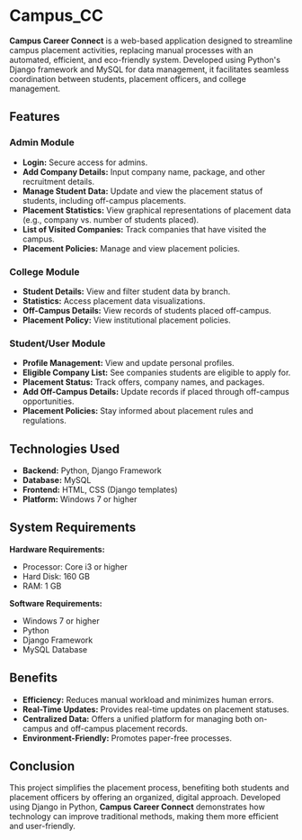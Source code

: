 # Campus_CC

**Campus Career Connect** is a web-based application designed to streamline campus placement activities, replacing manual processes with an automated, efficient, and eco-friendly system. Developed using Python's Django framework and MySQL for data management, it facilitates seamless coordination between students, placement officers, and college management.

## Features

### Admin Module
- **Login:** Secure access for admins.
- **Add Company Details:** Input company name, package, and other recruitment details.
- **Manage Student Data:** Update and view the placement status of students, including off-campus placements.
- **Placement Statistics:** View graphical representations of placement data (e.g., company vs. number of students placed).
- **List of Visited Companies:** Track companies that have visited the campus.
- **Placement Policies:** Manage and view placement policies.

### College Module
- **Student Details:** View and filter student data by branch.
- **Statistics:** Access placement data visualizations.
- **Off-Campus Details:** View records of students placed off-campus.
- **Placement Policy:** View institutional placement policies.

### Student/User Module
- **Profile Management:** View and update personal profiles.
- **Eligible Company List:** See companies students are eligible to apply for.
- **Placement Status:** Track offers, company names, and packages.
- **Add Off-Campus Details:** Update records if placed through off-campus opportunities.
- **Placement Policies:** Stay informed about placement rules and regulations.

## Technologies Used

- **Backend:** Python, Django Framework
- **Database:** MySQL
- **Frontend:** HTML, CSS (Django templates)
- **Platform:** Windows 7 or higher

## System Requirements

**Hardware Requirements:**
- Processor: Core i3 or higher
- Hard Disk: 160 GB
- RAM: 1 GB

**Software Requirements:**
- Windows 7 or higher
- Python
- Django Framework
- MySQL Database

## Benefits

- **Efficiency:** Reduces manual workload and minimizes human errors.
- **Real-Time Updates:** Provides real-time updates on placement statuses.
- **Centralized Data:** Offers a unified platform for managing both on-campus and off-campus placement records.
- **Environment-Friendly:** Promotes paper-free processes.

## Conclusion

This project simplifies the placement process, benefiting both students and placement officers by offering an organized, digital approach. Developed using Django in Python, **Campus Career Connect** demonstrates how technology can improve traditional methods, making them more efficient and user-friendly.
